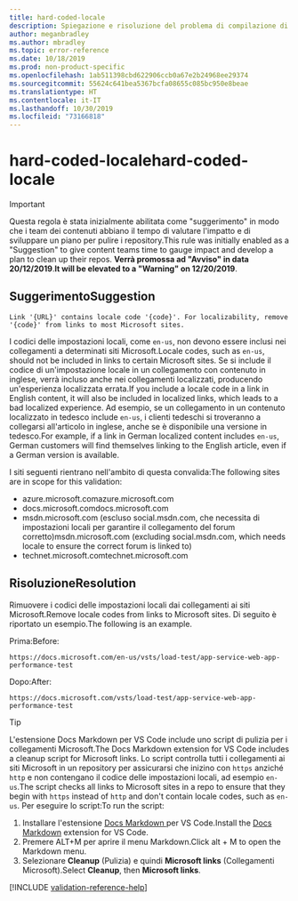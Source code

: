 ```yaml
---
title: hard-coded-locale
description: Spiegazione e risoluzione del problema di compilazione di Docs hard-coded-locale.
author: meganbradley
ms.author: mbradley
ms.topic: error-reference
ms.date: 10/18/2019
ms.prod: non-product-specific
ms.openlocfilehash: 1ab511398cbd622906ccb0a67e2b24968ee29374
ms.sourcegitcommit: 55624c641bea5367bcfa08655c085bc950e8beae
ms.translationtype: HT
ms.contentlocale: it-IT
ms.lasthandoff: 10/30/2019
ms.locfileid: "73166818"
---
```

# <a name="hard-coded-locale"></a><span data-ttu-id="227dd-103">hard-coded-locale</span><span class="sxs-lookup"><span data-stu-id="227dd-103">hard-coded-locale</span></span>

> [!IMPORTANT]
> <span data-ttu-id="227dd-104">Questa regola è stata inizialmente abilitata come "suggerimento" in modo che i team dei contenuti abbiano il tempo di valutare l'impatto e di sviluppare un piano per pulire i repository.</span><span class="sxs-lookup"><span data-stu-id="227dd-104">This rule was initially enabled as a "Suggestion" to give content teams time to gauge impact and develop a plan to clean up their repos.</span></span> <span data-ttu-id="227dd-105">**Verrà promossa ad "Avviso" in data 20/12/2019**.</span><span class="sxs-lookup"><span data-stu-id="227dd-105">**It will be elevated to a "Warning" on 12/20/2019**.</span></span>

## <a name="suggestion"></a><span data-ttu-id="227dd-106">Suggerimento</span><span class="sxs-lookup"><span data-stu-id="227dd-106">Suggestion</span></span>

`Link '{URL}' contains locale code '{code}'. For localizability, remove '{code}' from links to most Microsoft sites.`

<span data-ttu-id="227dd-107">I codici delle impostazioni locali, come `en-us`, non devono essere inclusi nei collegamenti a determinati siti Microsoft.</span><span class="sxs-lookup"><span data-stu-id="227dd-107">Locale codes, such as `en-us`, should not be included in links to certain Microsoft sites.</span></span> <span data-ttu-id="227dd-108">Se si include il codice di un'impostazione locale in un collegamento con contenuto in inglese, verrà incluso anche nei collegamenti localizzati, producendo un'esperienza localizzata errata.</span><span class="sxs-lookup"><span data-stu-id="227dd-108">If you include a locale code in a link in English content, it will also be included in localized links, which leads to a bad localized experience.</span></span> <span data-ttu-id="227dd-109">Ad esempio, se un collegamento in un contenuto localizzato in tedesco include `en-us`, i clienti tedeschi si troveranno a collegarsi all'articolo in inglese, anche se è disponibile una versione in tedesco.</span><span class="sxs-lookup"><span data-stu-id="227dd-109">For example, if a link in German localized content includes `en-us`, German customers will find themselves linking to the English article, even if a German version is available.</span></span>

<span data-ttu-id="227dd-110">I siti seguenti rientrano nell'ambito di questa convalida:</span><span class="sxs-lookup"><span data-stu-id="227dd-110">The following sites are in scope for this validation:</span></span>

- <span data-ttu-id="227dd-111">azure.microsoft.com</span><span class="sxs-lookup"><span data-stu-id="227dd-111">azure.microsoft.com</span></span>
- <span data-ttu-id="227dd-112">docs.microsoft.com</span><span class="sxs-lookup"><span data-stu-id="227dd-112">docs.microsoft.com</span></span>
- <span data-ttu-id="227dd-113">msdn.microsoft.com (escluso social.msdn.com, che necessita di impostazioni locali per garantire il collegamento del forum corretto)</span><span class="sxs-lookup"><span data-stu-id="227dd-113">msdn.microsoft.com (excluding social.msdn.com, which needs locale to ensure the correct forum is linked to)</span></span>
- <span data-ttu-id="227dd-114">technet.microsoft.com</span><span class="sxs-lookup"><span data-stu-id="227dd-114">technet.microsoft.com</span></span>

## <a name="resolution"></a><span data-ttu-id="227dd-115">Risoluzione</span><span class="sxs-lookup"><span data-stu-id="227dd-115">Resolution</span></span>

<span data-ttu-id="227dd-116">Rimuovere i codici delle impostazioni locali dai collegamenti ai siti Microsoft.</span><span class="sxs-lookup"><span data-stu-id="227dd-116">Remove locale codes from links to Microsoft sites.</span></span> <span data-ttu-id="227dd-117">Di seguito è riportato un esempio.</span><span class="sxs-lookup"><span data-stu-id="227dd-117">The following is an example.</span></span>

<span data-ttu-id="227dd-118">Prima:</span><span class="sxs-lookup"><span data-stu-id="227dd-118">Before:</span></span>

`https://docs.microsoft.com/en-us/vsts/load-test/app-service-web-app-performance-test`

<span data-ttu-id="227dd-119">Dopo:</span><span class="sxs-lookup"><span data-stu-id="227dd-119">After:</span></span>

`https://docs.microsoft.com/vsts/load-test/app-service-web-app-performance-test`

> [!TIP]
> <span data-ttu-id="227dd-120">L'estensione Docs Markdown per VS Code include uno script di pulizia per i collegamenti Microsoft.</span><span class="sxs-lookup"><span data-stu-id="227dd-120">The Docs Markdown extension for VS Code includes a cleanup script for Microsoft links.</span></span> <span data-ttu-id="227dd-121">Lo script controlla tutti i collegamenti ai siti Microsoft in un repository per assicurarsi che inizino con `https` anziché `http` e non contengano il codice delle impostazioni locali, ad esempio `en-us`.</span><span class="sxs-lookup"><span data-stu-id="227dd-121">The script checks all links to Microsoft sites in a repo to ensure that they begin with `https` instead of `http` and don't contain locale codes, such as `en-us`.</span></span> <span data-ttu-id="227dd-122">Per eseguire lo script:</span><span class="sxs-lookup"><span data-stu-id="227dd-122">To run the script:</span></span>
>
> 1. <span data-ttu-id="227dd-123">Installare l'estensione [Docs Markdown ](https://marketplace.visualstudio.com/items?itemName=docsmsft.docs-markdown) per VS Code.</span><span class="sxs-lookup"><span data-stu-id="227dd-123">Install the [Docs Markdown](https://marketplace.visualstudio.com/items?itemName=docsmsft.docs-markdown) extension for VS Code.</span></span>
> 1. <span data-ttu-id="227dd-124">Premere ALT+M per aprire il menu Markdown.</span><span class="sxs-lookup"><span data-stu-id="227dd-124">Click alt + M to open the Markdown menu.</span></span>
> 1. <span data-ttu-id="227dd-125">Selezionare **Cleanup** (Pulizia) e quindi **Microsoft links** (Collegamenti Microsoft).</span><span class="sxs-lookup"><span data-stu-id="227dd-125">Select **Cleanup**, then **Microsoft links**.</span></span>

<!--make sure to add this file to your includes folder and verify the path-->
[!INCLUDE [validation-reference-help](includes/validation-reference-help.md)]
